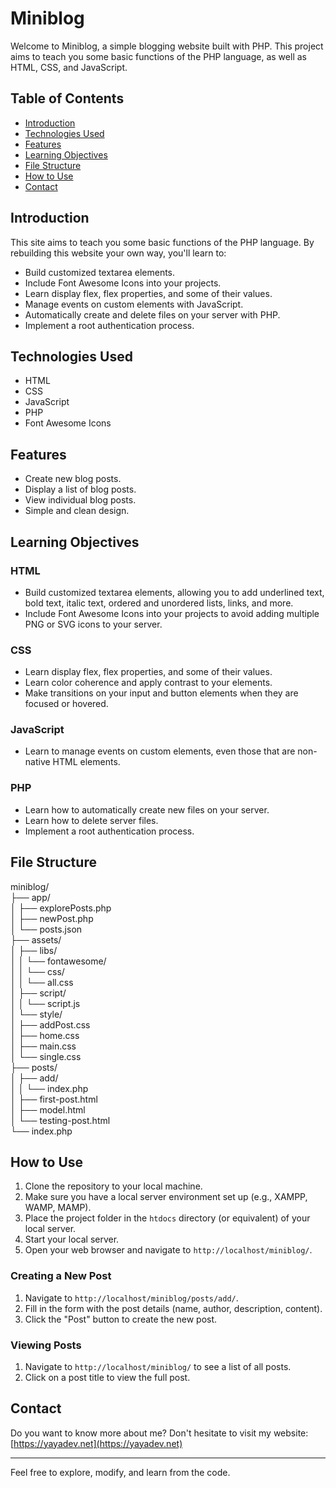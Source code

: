 # Miniblog

Welcome to Miniblog, a simple blogging website built with PHP. This project aims to teach you some basic functions of the PHP language, as well as HTML, CSS, and JavaScript.

## Table of Contents

- [Introduction](#introduction)
- [Technologies Used](#technologies-used)
- [Features](#features)
- [Learning Objectives](#learning-objectives)
- [File Structure](#file-structure)
- [How to Use](#how-to-use)
- [Contact](#contact)

## Introduction

This site aims to teach you some basic functions of the PHP language. By rebuilding this website your own way, you'll learn to:

- Build customized textarea elements.
- Include Font Awesome Icons into your projects.
- Learn display flex, flex properties, and some of their values.
- Manage events on custom elements with JavaScript.
- Automatically create and delete files on your server with PHP.
- Implement a root authentication process.

## Technologies Used

- HTML
- CSS
- JavaScript
- PHP
- Font Awesome Icons

## Features

- Create new blog posts.
- Display a list of blog posts.
- View individual blog posts.
- Simple and clean design.

## Learning Objectives

### HTML

- Build customized textarea elements, allowing you to add underlined text, bold text, italic text, ordered and unordered lists, links, and more.
- Include Font Awesome Icons into your projects to avoid adding multiple PNG or SVG icons to your server.

### CSS

- Learn display flex, flex properties, and some of their values.
- Learn color coherence and apply contrast to your elements.
- Make transitions on your input and button elements when they are focused or hovered.

### JavaScript

- Learn to manage events on custom elements, even those that are non-native HTML elements.

### PHP

- Learn how to automatically create new files on your server.
- Learn how to delete server files.
- Implement a root authentication process.

## File Structure
miniblog/  
├── app/  
│   ├── explorePosts.php  
│   ├── newPost.php  
│   └── posts.json  
├── assets/  
│   ├── libs/  
│   │   └── fontawesome/  
│   │       └── css/  
│   │           └── all.css  
│   ├── script/  
│   │   └── script.js  
│   └── style/  
│       ├── addPost.css  
│       ├── home.css  
│       ├── main.css  
│       └── single.css  
├── posts/  
│   ├── add/  
│   │   └── index.php  
│   ├── first-post.html  
│   ├── model.html  
│   └── testing-post.html  
└── index.php  

## How to Use

1. Clone the repository to your local machine.
2. Make sure you have a local server environment set up (e.g., XAMPP, WAMP, MAMP).
3. Place the project folder in the `htdocs` directory (or equivalent) of your local server.
4. Start your local server.
5. Open your web browser and navigate to `http://localhost/miniblog/`.

### Creating a New Post

1. Navigate to `http://localhost/miniblog/posts/add/`.
2. Fill in the form with the post details (name, author, description, content).
3. Click the "Post" button to create the new post.

### Viewing Posts

1. Navigate to `http://localhost/miniblog/` to see a list of all posts.
2. Click on a post title to view the full post.

## Contact

Do you want to know more about me? Don't hesitate to visit my website: [https://yayadev.net](https://yayadev.net)

---

Feel free to explore, modify, and learn from the code.